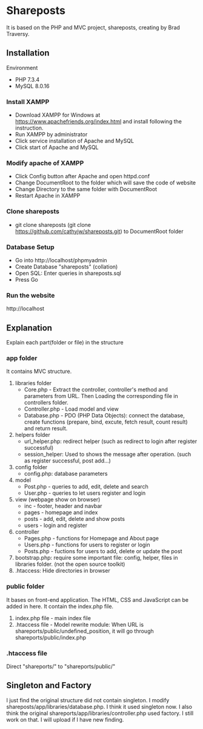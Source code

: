 # Shareposts
It is based on the PHP and MVC project, shareposts, creating by Brad Traversy.
## Installation
Environment 
* PHP 7.3.4
* MySQL 8.0.16

### Install XAMPP
* Download XAMPP for Windows at https://www.apachefriends.org/index.html and install following the instruction.
* Run XAMPP by administrator
* Click service installation of Apache and MySQL
* Click start of Apache and MySQL

### Modify apache of XAMPP
* Click Config button after Apache and open httpd.conf
* Change DocumentRoot to the folder which will save the code of website
* Change Directory to the same folder with DocumentRoot
* Restart Apache in XAMPP

### Clone shareposts
* git clone shareposts (git clone https://github.com/cathyjw/shareposts.git) to DocumentRoot folder
### Database Setup
* Go into http://localhost/phpmyadmin
* Create Database "shareposts" (collation)
* Open SQL: Enter queries in shareposts.sql
* Press Go

### Run the website
http://localhost
## Explanation
Explain each part(folder or file) in the structure
### app folder
It contains MVC structure.
 1. libraries folder
    * Core.php - Extract the controller, controller's method and parameters from URL. Then Loading the corresponding file in controllers folder.
    * Controller.php - Load model and view
    * Database.php - PDO (PHP Data Objects): connect the database, create functions (prepare, bind, excute, fetch result, count result) and return result.
 2. helpers folder
    * url_helper.php: redirect helper (such as redirect to login after register successful)
    * session_helper: Used to shows the message after operation. (such as register successful, post add...)
 3. config folder
    * config.php: database parameters
 4. model 
    * Post.php - queries to add, edit, delete and search
    * User.php - queries to let users register and login
 5. view (webpage show on browser)
    * inc - footer, header and navbar
    * pages - homepage and index
    * posts - add, edit, delete and show posts
    * users - login and register
 6. controller 
     * Pages.php - functions for Homepage and About page
     * Users.php - functions for users to register or login
     * Posts.php - fuctions for users to add, delete or update the post
 7. bootstrap.php: require some important file: config, helper, files in libraries folder. (not the open source toolkit)
 8. .htaccess: Hide directories in browser 
### public folder
It bases on front-end application. The HTML, CSS and JavaScript can be added in here. It contain the index.php file.
 1. index.php file - main index file
 2. .htaccess file - Model rewrite module: When URL is shareports/public/undefined_position, it will go through shareports/public/index.php
### .htaccess file
Direct "shareports/" to "shareports/public/"

## Singleton and Factory
I just find the original structure did not contain singleton. I modify shareposts/app/libraries/database.php. I think it used singleton now. I also think the original shareports/app/libraries/controller.php used factory. I still work on that. I will upload if I have new finding.
